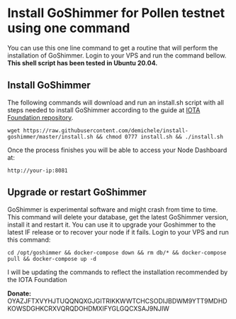 # Install GoShimmer for Pollen testnet using one command

You can use this one line command to get a routine that will perform the installation of GoShimmer. Login to your VPS and run the command bellow. **This shell script has been tested in Ubuntu 20.04.** 


## Install GoShimmer

The following commands will download and run an install.sh script with all steps needed to install GoShimmer according to the guide at [IOTA Foundation repository](https://github.com/iotaledger/goshimmer/wiki/Setup-up-a-GoShimmer-node-(Joining-the-pollen-testnet)). 

```
wget https://raw.githubusercontent.com/demichele/install-goshimmer/master/install.sh && chmod 0777 install.sh && ./install.sh
```

Once the process finishes you will be able to access your Node Dashboard at:

```
http://your-ip:8081
```
## Upgrade or restart GoShimmer

GoShimmer is experimental software and might crash from time to time. This command will delete your database, get the latest GoShimmer version, install it and restart it.
You can use it to upgrade your Goshimmer to the latest IF release or to recover your node if it fails.
Login to your VPS and run this command:

```
cd /opt/goshimmer && docker-compose down && rm db/* && docker-compose pull && docker-compose up -d
```

I will be updating the commands to reflect the installation recommended by the IOTA Foundation

**Donate:** OYAZJFTXVYHJTUQQNQXGJGITRIKKWWTCHCSODIJBDWM9YTT9MDHDKOWSDGHKCRXVQRQDOHDMXIFYGLGQCXSAJ9NJIW
